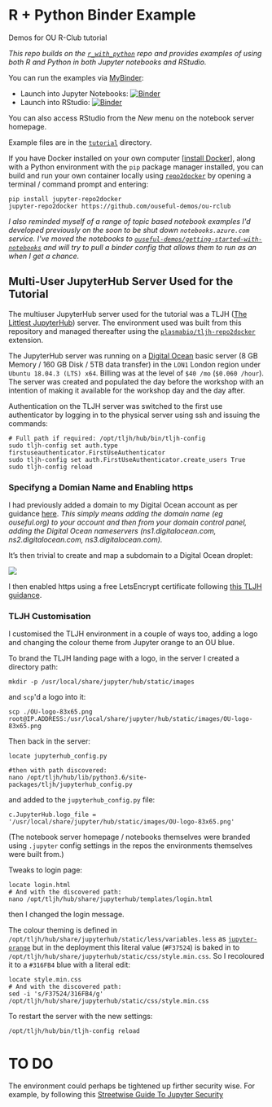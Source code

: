 # R + Python Binder Example

Demos for OU R-Club tutorial

*This repo builds on the [`r_with_python`](https://github.com/binder-examples/r_with_python) repo and provides examples of using both R and Python in both Jupyter notebooks and RStudio.*

You can run the examples via [MyBinder](https://mybinder.readthedocs.io/en/latest/):

 - Launch into Jupyter Notebooks: [![Binder](http://mybinder.org/badge.svg)](http://mybinder.org/v2/gh/ouseful-demos/ou-rclub/master)
 - Launch into RStudio: [![Binder](http://mybinder.org/badge.svg)](http://mybinder.org/v2/gh/ouseful-demos/ou-rclub/master?urlpath=rstudio)

You can also access RStudio from the *New* menu on the notebook server homepage.

Example files are in the [`tutorial`](./tutorial) directory.


If you have Docker installed on your own computer [[install Docker](https://docs.docker.com/engine/install/)], along with a Python environment with the `pip` package manager installed, you can build and run your own container locally using [`repo2docker`](https://repo2docker.readthedocs.io/en/latest/) by opening a terminal / command prompt and entering:

```
pip install jupyter-repo2docker
jupyter-repo2docker https://github.com/ouseful-demos/ou-rclub
```

*I also reminded myself of a range of topic based notebook examples I'd developed previously on the soon to be shut down `notebooks.azure.com` service. I've moved the notebooks to [`ouseful-demos/getting-started-with-notebooks`](https://github.com/ouseful-demos/getting-started-with-notebooks) and will try to pull a binder config that allows them to run as an when I get a chance.*

## Multi-User JupyterHub Server Used for the Tutorial

The multiuser JupyterHub server used for the tutorial was a TLJH ([The Littlest JupyterHub](https://tljh.jupyter.org/en/latest/)) server. The environment used was built from this repository and managed thereafter using the [`plasmabio/tljh-repo2docker`](https://github.com/plasmabio/tljh-repo2docker) extension.

The JupyterHub server was running on a [Digital Ocean](https://www.digitalocean.com/) basic server (8 GB Memory / 160 GB Disk / 5TB data transfer) in the `LON1` London region under `Ubuntu 18.04.3 (LTS) x64`. Billing was at the level of `$40 /mo` (`$0.060 /hour`). The server was created and populated the day before the workshop with an intention of making it available for the workshop day and the day after.

Authentication on the TLJH server was switched to the first use authenticator by logging in to the physical server using ssh and issuing the commands:

```
# Full path if required: /opt/tljh/hub/bin/tljh-config 
sudo tljh-config set auth.type firstuseauthenticator.FirstUseAuthenticator
sudo tljh-config set auth.FirstUseAuthenticator.create_users True
sudo tljh-config reload
```

### Specifyng a Domian Name and Enabling https

I had previously added a domain to my Digital Ocean account as per guidance [here](https://www.digitalocean.com/docs/networking/dns/how-to/add-domains/). *This simply means adding the domain name (eg ouseful.org) to your account and then from your domain control panel, adding the Digital Ocean nameservers (ns1.digitalocean.com, ns2.digitalocean.com, ns3.digitalocean.com).*

It’s then trivial to create and map a subdomain to a Digital Ocean droplet:

![](https://ouseful.files.wordpress.com/2020/07/control_panel_-_digitalocean.png?w=768&h=444)

I then enabled https using a free LetsEncrypt certificate following [this TLJH guidance](https://tljh.jupyter.org/en/latest/howto/admin/https.html#howto-admin-https).


### TLJH Customisation

I customised the TLJH environment in a couple of ways too, adding a logo and changing the colour theme from Jupyter orange to an OU blue.

To brand the TLJH landing page with a logo, in the server I created a directory path:

```
mkdir -p /usr/local/share/jupyter/hub/static/images
```
and `scp`'d a logo into it:

```
scp ./OU-logo-83x65.png root@IP.ADDRESS:/usr/local/share/jupyter/hub/static/images/OU-logo-83x65.png
```

Then back in the server:

```
locate jupyterhub_config.py

#then with path discovered:
nano /opt/tljh/hub/lib/python3.6/site-packages/tljh/jupyterhub_config.py
```

and added to the `jupyterhub_config.py` file:

```
c.JupyterHub.logo_file = '/usr/local/share/jupyter/hub/static/images/OU-logo-83x65.png'
```

(The notebook server homepage / notebooks themselves were branded using `.jupyter` config settings in the repos the environments themselves were built from.)

Tweaks to login page:

```
locate login.html
# And with the discovered path:
nano /opt/tljh/hub/share/jupyterhub/templates/login.html
```

then I changed the login message.

The colour theming is defined in `/opt/tljh/hub/share/jupyterhub/static/less/variables.less` as [`jupyter-orange`](https://github.com/jupyterhub/jupyterhub/search?q=jupyter-orange&unscoped_q=jupyter-orange) but in the deployment this literal value (`#F37524`) is baked in to `/opt/tljh/hub/share/jupyterhub/static/css/style.min.css`. So I recoloured it to a `#316FB4` blue with a literal edit:

```
locate style.min.css
# And with the discovered path:
sed -i 's/F37524/316FB4/g' /opt/tljh/hub/share/jupyterhub/static/css/style.min.css
```

To restart the server with the new settings:

```
/opt/tljh/hub/bin/tljh-config reload
```


# TO DO 

The environment could perhaps be tightened up firther security wise. For example, by following this [Streetwise Guide To
Jupyter Security](https://drive.google.com/file/d/1qkorV2xKkTeu4tk8ThOHeGc6jkmy5InT/view)
